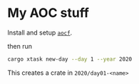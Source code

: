 # My AOC stuff


Install and setup [`aocf`](https://github.com/nuxeh/aocf/).

then run

```sh
cargo xtask new-day --day 1 --year 2020
```

This creates a crate in `2020/day01-<name>`
